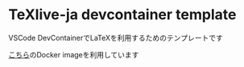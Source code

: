 # TeXlive-ja devcontainer template

VSCode DevContainerでLaTeXを利用するためのテンプレートです

[こちら](https://github.com/so298/texlive-ja-devcontainer-images)のDocker imageを利用しています
